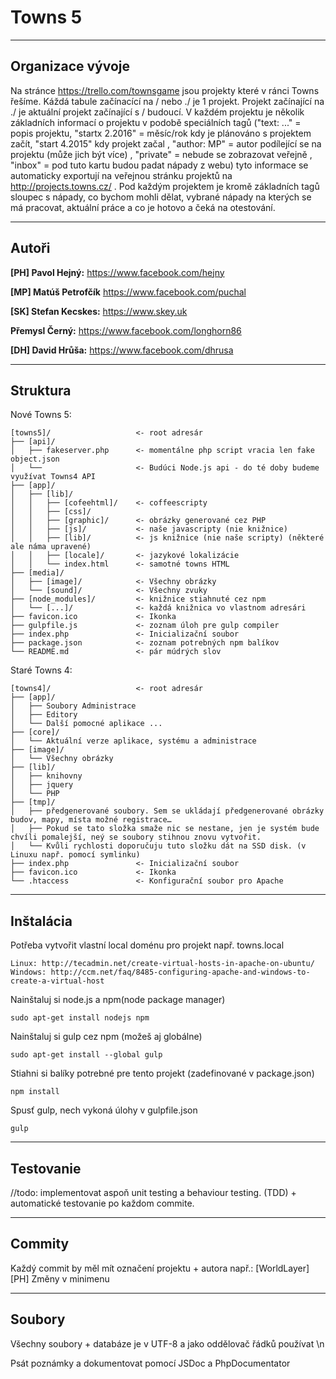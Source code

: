 # Towns 5

* * *

## Organizace vývoje

 Na stránce https://trello.com/townsgame jsou projekty které v ránci Towns řešíme. Káždá tabule začínacící na / nebo ./ je 1 projekt. Projekt začínající na ./ je aktuální projekt začínající s / budoucí. V každém projektu je několik základních informací o projektu v podobě speciálních tagů ("text: ..." = popis projektu, "startx 2.2016" = měsíc/rok kdy je plánováno s projektem začít, "start 4.2015" kdy projekt začal , "author: MP" = autor podílející se na projektu (může jich být více) , "private" = nebude se zobrazovat veřejně , "inbox" = pod tuto kartu budou padat nápady z webu) tyto informace se automaticky exportují na veřejnou stránku projektů na http://projects.towns.cz/ . Pod každým projektem je kromě základních tagů sloupec s nápady, co bychom mohli dělat, vybrané nápady na kterých se má pracovat, aktuální práce a co je hotovo a čeká na otestování.

* * *

## Autoři

**[PH] Pavol Hejný:** https://www.facebook.com/hejny

**[MP] Matúš Petrofčík** https://www.facebook.com/puchal

**[SK] Stefan Kecskes:** https://www.skey.uk

**Přemysl Černý:** https://www.facebook.com/longhorn86

**[DH] David Hrůša:** https://www.facebook.com/dhrusa



* * *

## Struktura


Nové Towns 5:


	[towns5]/                   <- root adresár
	├── [api]/
	│   ├── fakeserver.php      <- momentálne php script vracia len fake object.json
	│   └──                     <- Budúci Node.js api - do té doby budeme využívat Towns4 API
	├── [app]/
	│	├── [lib]/
	│	│   ├── [cofeehtml]/    <- coffeescripty
	│	│   ├── [css]/
	│	│   ├── [graphic]/      <- obrázky generované cez PHP
	│	│   ├── [js]/           <- naše javascripty (nie knižnice)
	│	│   ├── [lib]/          <- js knižnice (nie naše scripty) (některé ale náma upravené)
	│	│   ├── [locale]/       <- jazykové lokalizácie
	│	│   └── index.html      <- samotné towns HTML
	├── [media]/
	│   ├── [image]/            <- Všechny obrázky
    │   └── [sound]/            <- Všechny zvuky
	├── [node_modules]/         <- knižnice stiahnuté cez npm
    │   └── [...]/              <- každá knižnica vo vlastnom adresári
	├── favicon.ico             <- Ikonka
	├── gulpfile.js             <- zoznam úloh pre gulp compiler
	├── index.php               <- Inicializační soubor
	├── package.json            <- zoznam potrebných npm balíkov
	└── README.md               <- pár múdrých slov
	

Staré Towns 4:

	[towns4]/                   <- root adresár
	├── [app]/
	│   ├── Soubory Administrace
	│   ├── Editory
	│   └── Další pomocné aplikace ...
	├── [core]/
	│   └── Aktuální verze aplikace, systému a administrace
	├── [image]/
	│   └── Všechny obrázky
	├── [lib]/
	│   ├── knihovny
	│   ├── jquery
	│   └── PHP
	├── [tmp]/
	│   ├── předgenerované soubory. Sem se ukládají předgenerované obrázky budov, mapy, místa možné registrace…    
	│   ├── Pokud se tato složka smaže nic se nestane, jen je systém bude chvíli pomalejší, neý se soubory stihnou znovu vytvořit.
	│   └── Kvůli rychlosti doporučuju tuto složku dát na SSD disk. (v Linuxu např. pomocí symlinku)
	├── index.php               <- Inicializační soubor
	├── favicon.ico             <- Ikonka
	└── .htaccess               <- Konfigurační soubor pro Apache


* * *

## Inštalácia


Potřeba vytvořit vlastní local doménu pro projekt např. towns.local

    Linux: http://tecadmin.net/create-virtual-hosts-in-apache-on-ubuntu/
    Windows: http://ccm.net/faq/8485-configuring-apache-and-windows-to-create-a-virtual-host
    

Nainštaluj si node.js a npm(node package manager)

	sudo apt-get install nodejs npm
	
Nainštaluj si gulp cez npm (možeš aj globálne)  

	sudo apt-get install --global gulp

Stiahni si balíky potrebné pre tento projekt (zadefinované v package.json)

	npm install
	
Spusť gulp, nech vykoná úlohy v gulpfile.json

	gulp
	
* * *	
	
## Testovanie

//todo: implementovat aspoň unit testing a behaviour testing. (TDD) + automatické testovanie po každom commite.
	

* * *

## Commity

Každý commit by měl mít označení projektu + autora např.: [WorldLayer][PH] Změny v minimenu


* * *

## Soubory

Všechny soubory + databáze je v UTF-8 a jako oddělovač řádků používat \n

Psát poznámky a dokumentovat pomocí JSDoc a PhpDocumentator